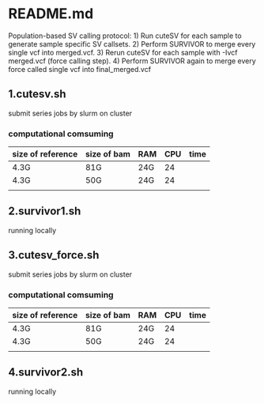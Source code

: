 # README.md
Population-based SV calling protocol: 1) Run cuteSV for each sample to generate sample specific SV callsets. 2) Perform SURVIVOR to merge every single vcf into merged.vcf. 3) Rerun cuteSV for each sample with -Ivcf merged.vcf (force calling step). 4) Perform SURVIVOR again to merge every force called single vcf into final_merged.vcf

## 1.cutesv.sh
submit series jobs by slurm on cluster
### computational comsuming
| size of reference | size of bam | RAM | CPU | time |
| ----------------- | --- | --- | ---- | ----- |
|    4.3G      |   81G  |  24G  |  24  |     |
|    4.3G    |   50G  |  24G   |  24  |     |
|         |    |    |    |    |
## 2.survivor1.sh
running locally

## 3.cutesv_force.sh
submit series jobs by slurm on cluster
### computational comsuming
| size of reference | size of bam | RAM | CPU | time |
| ----------------- | --- | --- | ---- | ----- |
|    4.3G      |   81G  |  24G  |  24  |     |
|    4.3G    |   50G  |  24G   |  24  |     |
|         |    |    |    |    |
## 4.survivor2.sh
running locally
